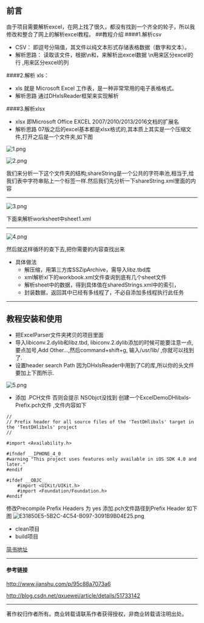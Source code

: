 ## 前言
由于项目需要解析excel，在网上找了很久，都没有找到一个齐全的轮子，所以我修改和整合了网上的解析excel教程。
##教程介绍
####1.解析csv
- CSV：
即逗号分隔值，其文件以纯文本形式存储表格数据（数字和文本）。
- 解析思路：
读取该文件，根据\n和，来解析出excel数据
\n用来区分excel的行
,用来区分excel的列

####2.解析 xls：
- xls
 就是 Microsoft Excel 工作表，是一种非常常用的电子表格格式。
- 解析思路
通过DHxlsReader框架来实现解析

####3.解析xlsx
- xlsx
即Microsoft Office EXCEL 2007/2010/2013/2016文档的扩展名
- 解析思路
 07版之后的excel基本都是xlsx格式的,其本质上其实是一个压缩文件,打开之后是一个文件夹,如下图

![1.png](http://upload-images.jianshu.io/upload_images/2814521-b1da8fb3792f95e2.png?imageMogr2/auto-orient/strip%7CimageView2/2/w/1240)

![2.png](http://upload-images.jianshu.io/upload_images/2814521-1495c05d35b65a00.png?imageMogr2/auto-orient/strip%7CimageView2/2/w/1240)

我们来分析一下这个文件夹的结构;shareString是一个公共的字符串池,相当于,给我们表中字符串贴上一个标签一样.然后我们先分析一下shareString.xml里面的内容

-----
![3.png](http://upload-images.jianshu.io/upload_images/2814521-c1f636df409757cb.png?imageMogr2/auto-orient/strip%7CimageView2/2/w/1240)

下面来解析worksheet中sheet1.xml

-----
![4.png](http://upload-images.jianshu.io/upload_images/2814521-95becc1395474a58.png?imageMogr2/auto-orient/strip%7CimageView2/2/w/1240)

然后就这样循环的查下去,把你需要的内容查找出来

-  具体做法
   - 解压缩，用第三方库SSZipArchive，需导入libz.tbd库
   -  xml解析xl下的workbook.xml文件查询到底有几个sheet文件
   -  解析sheet中的数据，得到具体值在sharedStrings.xml中的索引，
   -  封装数据，返回其中已经有多线程了，不必自添加多线程执行此任务

-----
## 教程安装和使用
- 把ExcelParser文件夹拷贝的项目里面
- 导入libiconv.2.dylib和libz.tbd,
libiconv.2.dylib添加的时候可能要注意一点,要点加号,Add Other...,然后command+shift+g, 输入/usr/lib/ ,你就可以找到了.
- 设置header search Path
因为DHxlsReader中用到了C的库,所以你的头文件要加上下图所示.

![5.png](http://upload-images.jianshu.io/upload_images/2814521-0f83cbaea7c7e901.png?imageMogr2/auto-orient/strip%7CimageView2/2/w/1240)

-  添加 .PCH文件 
否则会提示 NSObjct没找到
创建一个ExcelDemoDHlibxls-Prefix.pch文件 ,文件内容如下
````
//
// Prefix header for all source files of the 'TestDHlibxls' target in the 'TestDHlibxls' project
//

#import <Availability.h>

#ifndef __IPHONE_4_0
#warning "This project uses features only available in iOS SDK 4.0 and later."
#endif

#ifdef __OBJC__
	#import <UIKit/UIKit.h>
	#import <Foundation/Foundation.h>
#endif

````
修改Precompile Prefix Headers 为 yes
添加.pch文件路径到Prefix Header  如下图
![E31850E5-5B2C-4C54-B097-3091B9B04E25.png](http://upload-images.jianshu.io/upload_images/2814521-bf9c507834683e2a.png?imageMogr2/auto-orient/strip%7CimageView2/2/w/1240)
- clean项目
- build项目

[简书地址](http://www.jianshu.com/u/fc12eeedb47d)

---- 

#### 参考链接

http://www.jianshu.com/p/95c88a7073a6

http://blog.csdn.net/qxuewei/article/details/51733142

----
著作权归作者所有。商业转载请联系作者获得授权，非商业转载请注明出处。
